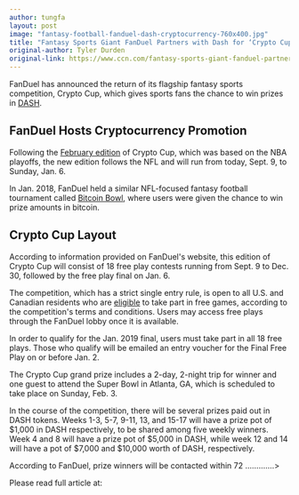 ```yaml
---
author: tungfa
layout: post
image: "fantasy-football-fanduel-dash-cryptocurrency-760x400.jpg"
title: "Fantasy Sports Giant FanDuel Partners with Dash for ‘Crypto Cup’"
original-author: Tyler Durden
original-link: https://www.ccn.com/fantasy-sports-giant-fanduel-partners-with-dash-for-crypto-cup/
---
```




FanDuel has announced the return of its flagship fantasy sports competition, Crypto Cup, which gives sports fans the chance to win prizes in [DASH](http://ccn.com/tag/dash).

FanDuel Hosts Cryptocurrency Promotion
--------------------------------------

Following the [February edition](https://finance.yahoo.com/news/exclusive-fanduel-launching-nba-contest-cryptocurrency-prizes-151529753.html) of Crypto Cup, which was based on the NBA playoffs, the new edition follows the NFL and will run from today, Sept. 9, to Sunday, Jan. 6.

In Jan. 2018, FanDuel held a similar NFL-focused fantasy football tournament called [Bitcoin Bowl](https://techcrunch.com/2018/01/03/fanduel-is-giving-away-bitcoin-to-winners-of-a-fantasy-football-tournament/), where users were given the chance to win prize amounts in bitcoin.

Crypto Cup Layout
-----------------

According to information provided on FanDuel's website, this edition of Crypto Cup will consist of 18 free play contests running from Sept. 9 to Dec. 30, followed by the free play final on Jan. 6.

The competition, which has a strict single entry rule, is open to all U.S. and Canadian residents who are [eligible](https://www.fanduel.com/terms) to take part in free games, according to the competition's terms and conditions. Users may access free plays through the FanDuel lobby once it is available.

In order to qualify for the Jan. 2019 final, users must take part in all 18 free plays. Those who qualify will be emailed an entry voucher for the Final Free Play on or before Jan. 2.

The Crypto Cup grand prize includes a 2-day, 2-night trip for winner and one guest to attend the Super Bowl in Atlanta, GA, which is scheduled to take place on Sunday, Feb. 3.

In the course of the competition, there will be several prizes paid out in DASH tokens. Weeks 1-3, 5-7, 9-11, 13, and 15-17 will have a prize pot of $1,000 in DASH respectively, to be shared among five weekly winners. Week 4 and 8 will have a prize pot of $5,000 in DASH, while week 12 and 14 will have a pot of $7,000 and $10,000 worth of DASH, respectively.

According to FanDuel, prize winners will be contacted within 72 .............>

Please read full article at:
